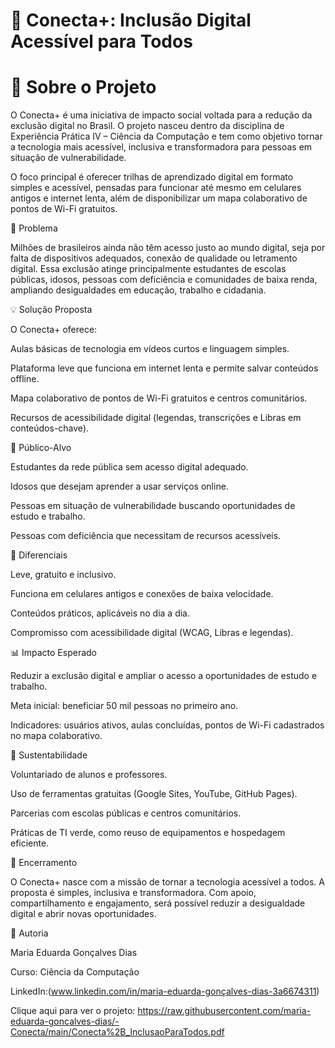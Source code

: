 # 📘 Conecta+: Inclusão Digital Acessível para Todos
# 📖 Sobre o Projeto

O Conecta+ é uma iniciativa de impacto social voltada para a redução da exclusão digital no Brasil. O projeto nasceu dentro da disciplina de Experiência Prática IV – Ciência da Computação e tem como objetivo tornar a tecnologia mais acessível, inclusiva e transformadora para pessoas em situação de vulnerabilidade.

O foco principal é oferecer trilhas de aprendizado digital em formato simples e acessível, pensadas para funcionar até mesmo em celulares antigos e internet lenta, além de disponibilizar um mapa colaborativo de pontos de Wi-Fi gratuitos.

🎯 Problema

Milhões de brasileiros ainda não têm acesso justo ao mundo digital, seja por falta de dispositivos adequados, conexão de qualidade ou letramento digital. Essa exclusão atinge principalmente estudantes de escolas públicas, idosos, pessoas com deficiência e comunidades de baixa renda, ampliando desigualdades em educação, trabalho e cidadania.

💡 Solução Proposta

O Conecta+ oferece:

Aulas básicas de tecnologia em vídeos curtos e linguagem simples.

Plataforma leve que funciona em internet lenta e permite salvar conteúdos offline.

Mapa colaborativo de pontos de Wi-Fi gratuitos e centros comunitários.

Recursos de acessibilidade digital (legendas, transcrições e Libras em conteúdos-chave).

👥 Público-Alvo

Estudantes da rede pública sem acesso digital adequado.

Idosos que desejam aprender a usar serviços online.

Pessoas em situação de vulnerabilidade buscando oportunidades de estudo e trabalho.

Pessoas com deficiência que necessitam de recursos acessíveis.

🚀 Diferenciais

Leve, gratuito e inclusivo.

Funciona em celulares antigos e conexões de baixa velocidade.

Conteúdos práticos, aplicáveis no dia a dia.

Compromisso com acessibilidade digital (WCAG, Libras e legendas).

📊 Impacto Esperado

Reduzir a exclusão digital e ampliar o acesso a oportunidades de estudo e trabalho.

Meta inicial: beneficiar 50 mil pessoas no primeiro ano.

Indicadores: usuários ativos, aulas concluídas, pontos de Wi-Fi cadastrados no mapa colaborativo.

🌱 Sustentabilidade

Voluntariado de alunos e professores.

Uso de ferramentas gratuitas (Google Sites, YouTube, GitHub Pages).

Parcerias com escolas públicas e centros comunitários.

Práticas de TI verde, como reuso de equipamentos e hospedagem eficiente.

📝 Encerramento

O Conecta+ nasce com a missão de tornar a tecnologia acessível a todos. A proposta é simples, inclusiva e transformadora. Com apoio, compartilhamento e engajamento, será possível reduzir a desigualdade digital e abrir novas oportunidades.

📎 Autoria

Maria Eduarda Gonçalves Dias

Curso: Ciência da Computação

LinkedIn:(www.linkedin.com/in/maria-eduarda-gonçalves-dias-3a6674311)

Clique aqui para ver o projeto: https://raw.githubusercontent.com/maria-eduarda-goncalves-dias/-Conecta/main/Conecta%2B_InclusaoParaTodos.pdf
